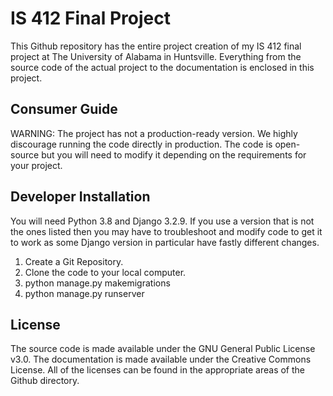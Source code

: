 # IS 412 Final Project
This Github repository has the entire project creation of my IS 412 final project at The University of Alabama in Huntsville. Everything from the source code of the actual project to the documentation is enclosed in this project. 

## Consumer Guide
WARNING: 
The project has not a production-ready version. We highly discourage running the code directly in production. The code is open-source but you will need to modify it depending on the requirements for your project.

## Developer Installation
You will need Python 3.8 and Django 3.2.9. If you use a version that is not the ones listed then you may have to troubleshoot and modify code to get it to work as some Django version in particular have fastly different changes. 

1. Create a Git Repository.
2. Clone the code to your local computer.
3. python manage.py makemigrations
4. python manage.py runserver 

## License
The source code is made available under the GNU General Public License v3.0. 
The documentation is made available under the Creative Commons License. 
All of the licenses can be found in the appropriate areas of the Github directory. 
